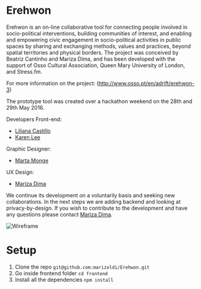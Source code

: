 # Erehwon

Erehwon is an on-line collaborative tool for connecting people involved in socio-political interventions, building communities of interest, and enabling and empowering civic engagement in socio-political activities in public spaces by sharing and exchanging methods, values and practices, beyond spatial territories and physical borders. The project was conceived by Beatriz Cantinho and Mariza Dima, and has been developed with the support of Osso Cultural Association, Queen Mary University of London, and Stress.fm.  

For more information on the project: (http://www.osso.pt/en/adrift/erehwon-3)

The prototype tool was created over a hackathon weekend on the 28th and 29th May 2016.

Developers
Front-end:
* [Liliana Castillo](https://github.com/lili2311)
* [Karen Lee](https://github.com/neraks)

Graphic Designer:
* [Marta Monge](https://github.com/emmecomemarta)

UX Design:
* [Mariza Dima](https://github.com/marizoldi)

We continue its development on a voluntarily basis and seeking new collaborations. In the next steps we are adding backend and looking at privacy-by-design. If you wish to contribute to the development and have any questions please contact [Mariza Dima](https://github.com/marizoldi).

![Wireframe](http://www.osso.pt/wp-content/uploads/2016/02/heroimage-02.jpg)

# Setup

1. Clone the repo `git@github.com:marizoldi/Erehwon.git`
2. Go inside frontend folder `cd frontend`
3. Install all the dependencies `npm install`

